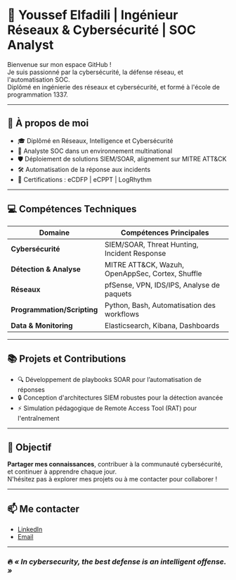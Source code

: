 # 📌 Youssef Elfadili | Ingénieur Réseaux & Cybersécurité | SOC Analyst  

Bienvenue sur mon espace GitHub !  
Je suis passionné par la cybersécurité, la défense réseau, et l'automatisation SOC.  
Diplômé en ingénierie des réseaux et cybersécurité, et formé à l'école de programmation 1337.

---

## 🚀 À propos de moi

- 🎓 Diplômé en Réseaux, Intelligence et Cybersécurité
- 🏢 Analyste SOC dans un environnement multinational
- 🛡️ Déploiement de solutions SIEM/SOAR, alignement sur MITRE ATT&CK
- 🛠️ Automatisation de la réponse aux incidents
- 🧠 Certifications : eCDFP | eCPPT | LogRhythm

---

## 💻 Compétences Techniques

| Domaine                  | Compétences Principales                         |
|---------------------------|-------------------------------------------------|
| **Cybersécurité**         | SIEM/SOAR, Threat Hunting, Incident Response    |
| **Détection & Analyse**   | MITRE ATT&CK, Wazuh, OpenAppSec, Cortex, Shuffle |
| **Réseaux**               | pfSense, VPN, IDS/IPS, Analyse de paquets        |
| **Programmation/Scripting** | Python, Bash, Automatisation des workflows    |
| **Data & Monitoring**     | Elasticsearch, Kibana, Dashboards               |

---

## 📚 Projets et Contributions

- 🔍 Développement de playbooks SOAR pour l’automatisation de réponses
- 🔒 Conception d'architectures SIEM robustes pour la détection avancée
- ⚡ Simulation pédagogique de Remote Access Tool (RAT) pour l'entraînement

---

## 🌟 Objectif

**Partager mes connaissances**, contribuer à la communauté cybersécurité, et continuer à apprendre chaque jour.  
N'hésitez pas à explorer mes projets ou à me contacter pour collaborer !

---

## 📫 Me contacter

- [LinkedIn](#) <!-- Remplace # par ton vrai lien LinkedIn -->
- [Email](#) <!-- Remplace # par ton adresse email professionnelle -->

---

### 🔥 *« In cybersecurity, the best defense is an intelligent offense. »*  
